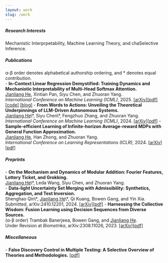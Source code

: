 ```yaml
---
layout: work
slug: /work
---
```

<h5> Research Interests</h5>
Mechanistic Interprpetability, Machine Learning Theory, and chaSelective Inference.

<h5> Publications</h5>
α-β order denotes alphabetical authorship ordering, and * denotes equal contribution. <br>
- <b>In-Context Linear Regression Demystified: Training Dynamics and Mechanistic Interpretability of Multi-Head Softmax Attention.</b><br>
 <u>Jianliang He</u>, Xintian Pan, Siyu Chen, and Zhuoran Yang.<br>
  <i>International Conference on Machine Learning (ICML)</i>, 2025. <a href="https://arxiv.org/abs/2503.12734">[arXiv]</a><a href="https://arxiv.org/pdf/2503.12734">[pdf]</a> <a href="https://github.com/XintianPan/ICL_linear">[code]</a> <a href="https://y-agent.github.io/posts/in_context_regression/">[blog]</a>
- <b>From Words to Actions: Unveiling the Theoretical Underpinnings of LLM-Driven Autonomous Systems.</b><br>
  <u>Jianliang He</u>\*, Siyu Chen\*, Fengzhuo Zhang, and Zhuoran Yang.<br> 
  <i>International Conference on Machine Learning (ICML)</i>, 2024. [<a href="https://arxiv.org/abs/2405.19883">arXiv</a>][<a href="https://arxiv.org/pdf/2405.19883">pdf</a>]
- <b>Sample-efficient Learning of Infinite-horizon Average-reward MDPs with General Function Approximation.</b><br>
  <u>Jianliang He</u>, Han Zhong, and Zhuoran Yang.<br>
  <i>International Conference on Learning Representations (ICLR)</i>, 2024. [<a href="https://arxiv.org/abs/2404.12648">arXiv</a>][<a href="https://arxiv.org/pdf/2404.12648">pdf</a>]

<h5> Preprints</h5>
- <b>On the Mechanism and Dynamics of Modular Addition: Fourier Features, Lottery Ticket, and Grokking.</b><br>
<u>Jianliang He</u>\*, Leda Wang, Siyu Chen, and Zhuoran Yang.<br>
- <b>Data-light Uncertainty Set Merging with Admissibility: Synthetics, Aggregation, and Test Inversion.</b><br>
Shenghao Qin\*, <u>Jianliang He</u>\*, Qi Kuang, Bowen Gang, and Yin Xia.<br>
  Submitted, arXiv:2410.12201, 2024. <a href="https://arxiv.org/abs/2410.12201">[arXiv]</a><a href="https://arxiv.org/pdf/2410.12201">[pdf]</a>
- <b>Harnessing the Collective Wisdom: Fusion Learning using Decision Sequences from Diverse Sources.</b><br>
(α-β order) Trambak Banerjeea, Bowen Gang, and <u>Jianliang He</u>.<br>
 Under Revision at <i>Biometrika</i>, arXiv:2308.11026, 2023. <a href="https://arxiv.org/abs/2308.11026">[arXiv]</a><a href="https://arxiv.org/pdf/2308.11026">[pdf]</a>



<h5> Miscellaneous</h5>
- <b>False Discovery Control in Multiple Testing: A Selective Overview of Theories and Methodologies.</b> 
  <a href="assets/files/Selective_overview_MT.pdf">[pdf]</a>
